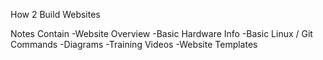 How 2 Build Websites

Notes Contain
-Website Overview
-Basic Hardware Info
-Basic Linux / Git Commands
-Diagrams
-Training Videos
-Website Templates

